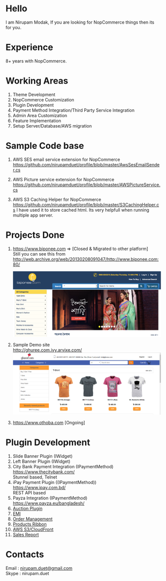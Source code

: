 # Hello
I am Nirupam Modak, If you are looking for NopCommerce things then its for you. 

# Experience
  8+ years with NopCommerce. 

# Working Areas
1. Theme Development 
2. NopCommerce Customization
3. Plugin Development
4. Payment Method Integration/Third Party Service Integration
5. Admin Area Customization
6. Feature Implementation
7. Setup Server/Database/AWS migration

# Sample Code base

1. AWS SES email service extension for NopCommerce https://github.com/nirupamduet/profile/blob/master/AwsSesEmailSender.cs

2. AWS Picture service extension for NopCommerce https://github.com/nirupamduet/profile/blob/master/AWSPictureService.cs

3. AWS S3 Caching Helper for NopCommerce https://github.com/nirupamduet/profile/blob/master/S3CachingHelper.cs
   I have used it to store cached html. Its very helpfull when running multiple app server.


# Projects Done

1. https://www.biponee.com => [Closed & Migrated to other platform]
   </br>
   Still you can see this from http://web.archive.org/web/20130208091047/http://www.biponee.com:80/
   </br>
   
   <img src="https://raw.githubusercontent.com/nirupamduet/profile/master/images/biponee.png"/>
2. Sample Demo site 
   </br>
   http://ghuree.com.ivy.arvixe.com/
   </br>
   ![alt text](https://raw.githubusercontent.com/nirupamduet/profile/master/images/ghuree.PNG)

3. https://www.othoba.com  [Ongoing]
  
# Plugin Development

1. Slide Banner Plugin (IWidget)
2. Left Banner Plugin (IWidget)
3. City Bank Payment Integration (IPaymentMethod)
   </br>
   https://www.thecitybank.com/
   </br>
   Stunnel based, Telnet
4. iPay Payment Plugin ((IPaymentMethod))
   </br>
   https://www.ipay.com.bd/
   </br>
   REST API based
5. Payza Integration (IPaymentMethod)
   </br>
   https://www.payza.eu/bangladesh/
6. [Auction Plugin](https://github.com/nirupamduet/profile/blob/master/plugins/auction.md)
7. [EMI](https://github.com/nirupamduet/profile/blob/master/plugins/emi.md)
7. [Order Management](https://github.com/nirupamduet/profile/blob/master/plugins/ordermgt.md)
8. [Products Ribbon](https://github.com/nirupamduet/profile/blob/master/plugins/ribbon.md)
8. [AWS S3/CloudFront](https://github.com/nirupamduet/profile/blob/master/plugins/s3.md)
8. [Sales Report](https://github.com/nirupamduet/profile/blob/master/plugins/sales.md)

   
# Contacts

Email : nirupam.duet@gmail.com
</br>
Skype : nirupam.duet
